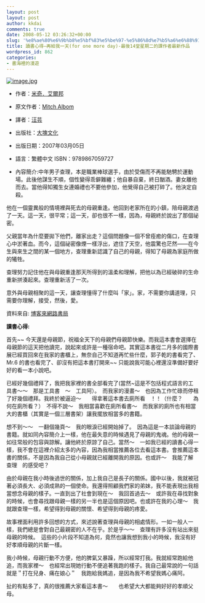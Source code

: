 ```yaml
---
layout: post
layout: post
author: kkdai
comments: true
date: 2008-05-12 03:26:32+00:00
slug: '%e8%ae%80%e6%9b%b8%e5%bf%83%e5%be%97-%e5%86%8d%e7%b5%a6%e6%88%91%e4%b8%80%e5%a4%a9for-one-more-day-%e6%9c%80%e5%be%8c14%e5%a0%82%e6%98%9f%e6%9c%9f%e4%ba%8c%e7%9a%84%e8%aa%b2%e4%bd%9c%e8%80%85'
title: 讀書心得–再給我一天(for one more day)-最後14堂星期二的課作者最新作品
wordpress_id: 862
categories:
- 書海裡的漫遊
---
```


[![image.jpg](http://farm3.static.flickr.com/2355/2483129759_f86079fd65.jpg)](http://www.flickr.com/photos/27643002@N00/2483129759/)



	
  * 作者：[米奇．艾爾邦](http://search.books.com.tw/exep/prod_search_author.php?key=%A6%CC%A9_%A1D%A6%E3%BA%B8%A8%B9)

	
  * 原文作者：[Mitch Albom](http://search.books.com.tw/exep/prod_search_author.php?key=Mitch%20Albom)

	
  * 譯者：[汪芸](http://search.books.com.tw/exep/prod_search_author.php?key=%A8L%AA%E5)

	
  * 出版社：[大塊文化](http://www.books.com.tw/exep/pub_book.php?pubid=locus)

	
  * 出版日期：2007年03月05日

	
  * 語言：繁體中文 ISBN：9789867059727

	
  * 內容簡介:中年男子查理，本是職業棒球選手，由於受傷而不再能馳騁於運動場。此後他謀生不順，個性變得乖僻難纏；他自暴自棄，終日酗酒。妻女離他而去。當他得知獨生女連婚禮也不要他參加，他覺得自己被打碎了。他決定自殺。

他在一個靈異般的情境裡與死去的母親重逢。他回到老家所在的小鎮，陪母親渡過了一天。這一天，很平常；這一天，卻也很不一樣，因為，母親終於說出了那個祕密。

父親當年為什麼要拋下他們，離家出走？這個問題像一個不曾痊癒的傷口，在查理心中淤著血。而今，這個祕密像煙一樣浮出，遮住了天空，他震驚也茫然——在今生與來生之間的某一個地方，查理重新認識了自己的母親，得知了母親為家庭所做的犧牲。

查理努力記住他在與母親重逢那天所得到的溫柔和理解，把他以為已經破碎的生命重新拼湊起來。查理重新活了一次。

意外與母親相聚的這一天，讓查理懂得了什麼叫「家」。家，不需要你講道理，只需要你理解，接受，然後，愛。

資料來自: [博客來網路書局](http://www.books.com.tw/exep/assp.php/kkdailin/exep/prod/booksfile.php?item=0010356020)


**讀書心得:**

首先~~ 今天還是母親節，祝福全天下的母親們母親節快樂。而我這本書會選擇在母親節的這天把他讀完，說起來或許是一種宿命吧。其實這本書從二月多的國際書展已經買回來在我家的書櫃上，無奈自己不知道再忙些什麼，郭子乾的書看完了、Mr.6 的書也看完了、卻沒有把這本書打開來~~ 只能說我可能心裡還沒準備好要好好的看一本小說吧。

已經好幾個禮拜了，我把我家裡的書全部看完了(當然~這是不包括程式語言的工具書～～　那是工具書　～　工具阿）。　而我家的漫畫～　也因為工作忙碌而停租了好幾個禮拜。我終於被逼迫～　　得拿著這本書去廁所看　！！（什麼？　　為何在廁所看？）　不得不說～　我相當喜歡在廁所看書～　而我家的廁所也有相當大的書櫃（其實是一個三層書架）讓我擺放相當多的書籍。

想不到～～　一翻個幾頁～　我的眼淚已經開始掉了。　因為這是一本談論母親的書籍。就如同內容簡介上一樣，他在最失意的時候遇見了母親的鬼魂。他的母親一如往常般的包容與諒解。讓他終於原諒了自己。當然～　一如我已經的讀書心得一樣，我不會在這裡介紹太多的內容，因為我相當推薦各位去看這本書。會推薦這本書的關係，不是因為我自己從小母親就已經離開我的原因。也或許～　我能了解　查理　的感受吧？

由於母親在我小時後過世的關係，加上我自己是長子的關係。國中以後，我就被冠著必須長大、必須成熟的一個使命。我還得照顧我們家的弟妹，我不能表現出我相當想念母親的樣子。一直到出了社會到現在～　我回首過去～　或許我在尋找對象的時候，也會尋找跟母親一樣的另一半也是這個原因吧。也或許在我的心理～　我就跟查理一樣，希望得到母親的關懷、希望得到母親的疼愛。

故事裡面利用許多回想的方式，來述說著查理與母親的相處情形。一如一般人一樣，我們總是會對自己最親密的人不在乎。於是乎～～　查理有許多沒有站出來挺母親的時候。　這些的小片段不知道為何，竟然也讓我想到我小的時候，我沒有好好孝順母親的片斷一樣。

我小時候，母親行動不方便，他的脾氣又暴躁，所以經常打我。我就經常跑給他追，而我家裡～　也經常出現她行動不便追著我跑的樣子。我自己最常說的一句話就是＂打在兒身、痛在娘心＂　我跑給我媽追，是因為我不希望我媽心痛阿。

扯的有點多了，真的很推薦大家看這本書～　　也希望大大都能夠好好的孝順父母。
